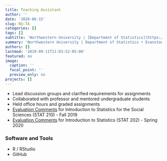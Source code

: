 ```yaml
---
title: Teaching Assistant
author: ''
date: '2020-06-15'
slug: NU-TA
categories: []
tags: []
subtitle: 'Northwestern University | [Department of Statistics](https://www.statistics.northwestern.edu/) • Evanston, IL • Sep 2019'
summary: 'Northwestern University | Department of Statistics • Evanston, IL • Sep 2019 - Jun 2020'
authors: []
lastmod: '2019-09-11T11:03:52-05:00'
featured: no
image:
  caption: ''
  focal_point: ''
  preview_only: no
projects: []
---
```



- Lead discussion groups and clarified requirements for assignments 
- Collaborated with professor and mentored undergraduate students
- Held office hours and graded assignments 
- [Evaluation Comments](CTEC-STAT210-Fall2019.pdf) for Introduction to Statistics for the Social Sciences (STAT 210) - Fall 2019 
- [Evaluation Comments](CTEC-STAT202-Spring2020.pdf) for Introduction to Statistics (STAT 202) - Spring 2020

### Software and Tools
- R / RStudio  
- GitHub  


